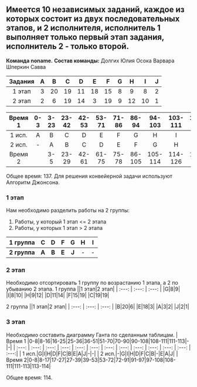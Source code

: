 ## Имеется 10 независимых заданий, каждое из которых состоит из двух последовательных этапов, и 2 исполнителя, исполнитель 1 выполняет только первый этап задания, исполнитель 2 - только второй.
**Команда noname.**
**Состав команды:**
Долгих Юлия
Осока Варвара
Шперкин Савва

| Задания | A | B | C | D | E | F | G | H | I | J |
| :---: | :---: | :---: | :---: | :---: | :---: | :---: | :---: | :---: | :---: | :---: | 
| 1 этап|3|20|19|11|18|15|8|9|8|2|
| 2 этап|2|6|19|14|3|19|9|12|10|1|

| Время 1 |0-3|3-23|23-42|42-53|53-71|71-86|86-94|94-103|103-111|111-113|-|
| :---: | :---: | :---: | :---: | :---: | :---: | :---: | :---: | :---: | :---: | :---: | :---: |
| 1 исп.|A|B|C|D|E|F|G|H|I|J|-|
| 2 исп.|-|A|B|C|D|E|F|G|H|I|J|
| Время 2| |3-5|23-29|42-61|61-75|75-78|86-105|105-114|114-126|126-136|136-137|

Общее время: 137.
Для решения конвейерной задачи используют Алгоритм Джонсона.
### 1 этап
Нам необходимо разделить работы на 2 группы:
1. Работы, у который 1 этап <= 2 этапа
2. Работы, у которых 1 этап > 2 этапа

|1 группа|C|D|F|G|H|I|
| :---: | :---: | :---: | :---: | :---: | :---: | :---: |
|**2 группа**|**A**|**B**|**E**|**J**|-|-|
### 2 этап
Необходимо отсортировать 1 группу по возрастанию 1 этапа, а 2 по убыванию 2 этапа.
1 группа
||1 этап|2 этап|
| :---: | :---: | :---: | 
|G|8|9|
|I|8|10|
|H|9|12|
|D|11|14|
|F|15|19|
|C|19|19|

2 группа
||1 этап|2 этап|
| :---: | :---: | :---: | 
|B|20|6|
|E|18|3|
|A|3|2|
|J|2|1|
### 3 этап
Необходимо составить диаграмму Ганта по сделанным таблицам.
| Время 1 |0-8|8-16|16-25|25-36|36-51|51-70|70-90|90-108|108-111|111-113|-|-|
| :---: | :---: | :---: | :---: | :---: | :---: | :---: | :---: | :---: | :---: | :---: | :---: | :---:|
| 1 исп.|G|I|H|D|F|C|B|E|A|J|-|-|
| 2 исп.|-|G|I|H|D|F|C|B|-|E|A|J|
| Время 2|0-8|8-17|17-27|27-39|39-53|53-72|72-91|91-97|97-108|108-111|111-113|113-114|

Общее время: 114.